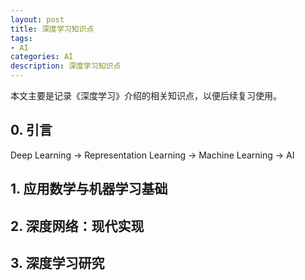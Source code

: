 ```yaml
---
layout: post
title: 深度学习知识点
tags:
- AI
categories: AI
description: 深度学习知识点
---
```



本文主要是记录《深度学习》介绍的相关知识点，以便后续复习使用。

<!-- more -->

## 0. 引言

Deep Learning -> Representation Learning -> Machine Learning -> AI

## 1. 应用数学与机器学习基础

## 2. 深度网络：现代实现

## 3. 深度学习研究



<br />
<br />
<br />


